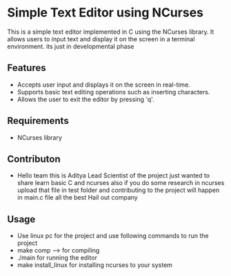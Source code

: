 # Simple Text Editor using NCurses

This is a simple text editor implemented in C using the NCurses library. It allows users to input text and display it on the screen in a terminal environment. its just in developmental phase

## Features

- Accepts user input and displays it on the screen in real-time.
- Supports basic text editing operations such as inserting characters.
- Allows the user to exit the editor by pressing 'q'.

## Requirements

- NCurses library

## Contributon 

- Hello team this is Aditya Lead Scientist of the project just wanted to share learn basic C and ncurses also if you do some research in ncurses upload that file in test folder and contributing to the project will happen in main.c file all the best Hail out company 

## Usage
- Use linux pc for the project and use following commands to run the project
- make comp --> for compiling
- ./main for running the editor
- make install_linux for installing ncurses to your system 

